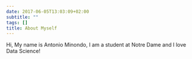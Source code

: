 ```yaml
---
date: 2017-06-05T13:03:09+02:00
subtitle: ""
tags: []
title: About Myself  
---
```


Hi, My name is Antonio Minondo, I am a student at Notre Dame and I love Data Science! 
